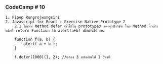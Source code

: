 ### CodeCamp # 10
    1. Pipop Rungrojwongsiri
    2. Javascript for React : Exercise Native Prototype 2
        2.1 ให้เพิ่ม Method defer เข้าไปใน prototypes ของทุกฟังก์ชัน โดย Method นี้จะทำหน้าที่ return Function ให้ alert(a+b) เมื่อผ่านไป ms

        function f(a, b) {
            alert( a + b );
        }

        f.defer(1000)(1, 2); //แสดง 3 หลังผ่านไป 1 วินาที